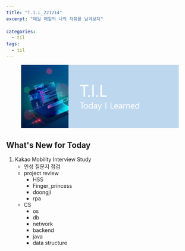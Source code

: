```yaml
---
title: "T.I.L_221214"
excerpt: "매일 매일의 나의 자취를 남겨보자"

categories:
  - til
tags:
  - til
---
```

<figure>
    <img src="/assets/images/til_image.png">
</figure>

## What's New for Today   
1. Kakao Mobility Interview Study
    - 인성 질문지 점검
    - project review
        - HSS
        - Finger_princess
        - doongji
        - rpa
    - CS
        - os
        - db
        - network
        - backend
        - java
        - data structure

    


        
    